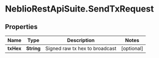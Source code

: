 # NeblioRestApiSuite.SendTxRequest

## Properties
Name | Type | Description | Notes
------------ | ------------- | ------------- | -------------
**txHex** | **String** | Signed raw tx hex to broadcast | [optional] 


